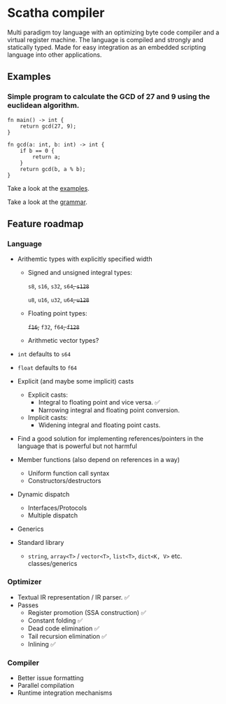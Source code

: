 # Scatha compiler

Multi paradigm toy language with an optimizing byte code compiler and a virtual register machine.
The language is compiled and strongly and statically typed. 
Made for easy integration as an embedded scripting language into other applications. 

## Examples
### Simple program to calculate the GCD of 27 and 9 using the euclidean algorithm. 
    fn main() -> int {
        return gcd(27, 9);
    }
    
    fn gcd(a: int, b: int) -> int {
        if b == 0 {
            return a;        
        }
        return gcd(b, a % b);
    }

Take a look at the [examples](examples/).
    
Take a look at the [grammar](docs/Grammar.md).

## Feature roadmap

### Language
- Arithemtic types with explicitly specified width
    - Signed and unsigned integral types: 
        
        `s8`, `s16`, `s32`, `s64`~~, `s128`~~

        `u8`, `u16`, `u32`, `u64`~~, `u128`~~

    - Floating point types: 

        ~~`f16`,~~ `f32`, `f64`~~, `f128`~~

    - Arithmetic vector types?

- `int` defaults to `s64`
- `float` defaults to `f64`
- Explicit (and maybe some implicit) casts
    - Explicit casts: 
        - Integral to floating point and vice versa. ✅
        - Narrowing integral and floating point conversion.
    - Implicit casts:
        - Widening integral and floating point casts. 
- Find a good solution for implementing references/pointers in the language that is powerful but not harmful 
- Member functions (also depend on references in a way)
    - Uniform function call syntax
    - Constructors/destructors
- Dynamic dispatch
    - Interfaces/Protocols
    - Multiple dispatch

- Generics 
- Standard library
    - `string`, `array<T>` / `vector<T>`, `list<T>`, `dict<K, V>` etc. classes/generics

### Optimizer
- Textual IR representation / IR parser. ✅
- Passes
    - Register promotion (SSA construction) ✅
    - Constant folding ✅
    - Dead code elimination ✅
    - Tail recursion elimination ✅
    - Inlining ✅

### Compiler

- Better issue formatting
- Parallel compilation
- Runtime integration mechanisms
